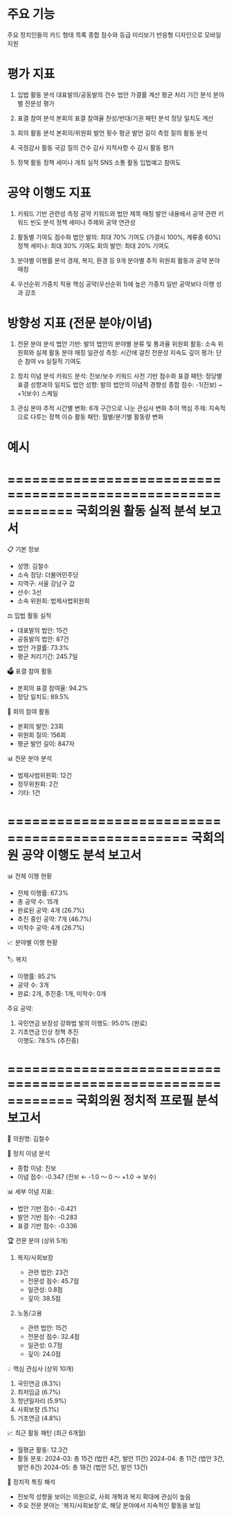 # 주요 기능
주요 정치인들의 카드 형태 목록
종합 점수와 등급 미리보기
반응형 디자인으로 모바일 지원


# 평가 지표
1. 입법 활동 분석 
대표발의/공동발의 건수
법안 가결률 계산
평균 처리 기간 분석
분야별 전문성 평가

2. 표결 참여 분석 
본회의 표결 참여율
찬성/반대/기권 패턴 분석
정당 일치도 계산

3. 회의 활동 분석 
본회의/위원회 발언 횟수
평균 발언 길이 측정
질의 활동 분석

4. 국정감사 활동 
국감 질의 건수
감사 지적사항 수
감시 활동 평가

5. 정책 활동 
정책 세미나 개최 실적
SNS 소통 활동
입법예고 참여도


# 공약 이행도 지표
1. 키워드 기반 관련성 측정
공약 키워드와 법안 제목 매칭
발언 내용에서 공약 관련 키워드 빈도 분석
정책 세미나 주제와 공약 연관성

2. 활동별 기여도 점수화
법안 발의: 최대 70% 기여도 (가결시 100%, 계류중 60%)
정책 세미나: 최대 30% 기여도
회의 발언: 최대 20% 기여도

3. 분야별 이행률 분석
경제, 복지, 환경 등 9개 분야별 추적
위원회 활동과 공약 분야 매칭

4. 우선순위 가중치 적용
핵심 공약(우선순위 1)에 높은 가중치
일반 공약보다 이행 성과 강조


# 방향성 지표 (전문 분야/이념)
1. 전문 분야 분석 
법안 기반: 발의 법안의 분야별 분류 및 통과율
위원회 활동: 소속 위원회와 실제 활동 분야 매칭
일관성 측정: 시간에 걸친 전문성 지속도
깊이 평가: 단순 참여 vs 실질적 기여도

2. 정치 이념 분석 
키워드 분석: 진보/보수 키워드 사전 기반 점수화
표결 패턴: 정당별 표결 성향과의 일치도
법안 성향: 발의 법안의 이념적 경향성
종합 점수: -1(진보) ~ +1(보수) 스케일

3. 관심 분야 추적 
시간별 변화: 6개 구간으로 나눈 관심사 변화 추이
핵심 주제: 지속적으로 다루는 정책 이슈
활동 패턴: 월별/분기별 활동량 변화


# 예시
============================================================
국회의원 활동 실적 분석 보고서
============================================================

📋 기본 정보
- 성명: 김철수
- 소속 정당: 더불어민주당
- 지역구: 서울 강남구 갑
- 선수: 3선
- 소속 위원회: 법제사법위원회

⚖️ 입법 활동 실적
- 대표발의 법안: 15건
- 공동발의 법안: 87건
- 법안 가결률: 73.3%
- 평균 처리기간: 245.7일

🗳️ 표결 참여 활동
- 본회의 표결 참여율: 94.2%
- 정당 일치도: 89.5%

💬 회의 참여 활동
- 본회의 발언: 23회
- 위원회 질의: 156회
- 평균 발언 길이: 847자

📊 전문 분야 분석
- 법제사법위원회: 12건
- 정무위원회: 2건
- 기타: 1건

================================================
국회의원 공약 이행도 분석 보고서
================================================

📊 전체 이행 현황
- 전체 이행률: 67.3%
- 총 공약 수: 15개
- 완료된 공약: 4개 (26.7%)
- 추진 중인 공약: 7개 (46.7%) 
- 미착수 공약: 4개 (26.7%)

📈 분야별 이행 현황

🏷️ 복지
- 이행률: 85.2%
- 공약 수: 3개
- 완료: 2개, 추진중: 1개, 미착수: 0개

주요 공약:
  1. 국민연금 보장성 강화법 발의
     이행도: 95.0% (완료)
  2. 기초연금 인상 정책 추진  
     이행도: 78.5% (추진중)


============================================================
국회의원 정치적 프로필 분석 보고서
============================================================

👤 의원명: 김철수

🎯 정치 이념 분석
- 종합 이념: 진보
- 이념 점수: -0.347 (진보 ← -1.0 ～ 0 ～ +1.0 → 보수)

📊 세부 이념 지표:
- 법안 기반 점수: -0.421
- 발언 기반 점수: -0.283  
- 표결 기반 점수: -0.336

🏆 전문 분야 (상위 5개)

1. 복지/사회보장
   - 관련 법안: 23건
   - 전문성 점수: 45.7점
   - 일관성: 0.8점
   - 깊이: 38.5점

2. 노동/고용
   - 관련 법안: 15건
   - 전문성 점수: 32.4점
   - 일관성: 0.7점
   - 깊이: 24.0점

💡 핵심 관심사 (상위 10개)
 1. 국민연금 (8.3%)
 2. 최저임금 (6.7%)
 3. 청년일자리 (5.9%)
 4. 사회보장 (5.1%)
 5. 기초연금 (4.8%)

📈 최근 활동 패턴 (최근 6개월)
- 월평균 활동: 12.3건
- 활동 분포: 
  2024-03: 총 15건 (법안 4건, 발언 11건)
  2024-04: 총 11건 (법안 3건, 발언 8건)
  2024-05: 총 18건 (법안 5건, 발언 13건)

🧭 정치적 특징 해석
- 진보적 성향을 보이는 의원으로, 사회 개혁과 복지 확대에 관심이 높음
- 주요 전문 분야는 '복지/사회보장'로, 해당 분야에서 지속적인 활동을 보임